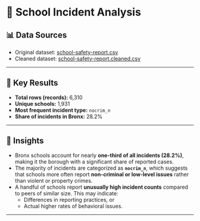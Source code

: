 # 🏫 School Incident Analysis  

## 📊 Data Sources
- Original dataset: [school-safety-report.csv]((https://github.com/marinaG1717/nyc-schools-analysis/blob/8da64dd93b7c6b8c1f5bbe259d0e24f752cf32f0/incident_analysis/school-safety-report.csv))  
- Cleaned dataset: [school-safety-report.cleaned.csv](https://drive.google.com/file/d/1W5zk4AfObHxzzlUIb1ZApcBPqgaS2mKC/view?usp=sharing)  

---

## 🔎 Key Results
- **Total rows (records):** 6,310  
- **Unique schools:** 1,931  
- **Most frequent incident type:** `nocrim_n`  
- **Share of incidents in Bronx:** 28.2%  

---

## 📌 Insights
- Bronx schools account for nearly **one-third of all incidents (28.2%)**, making it the borough with a significant share of reported cases.  
- The majority of incidents are categorized as **`nocrim_n`**, which suggests that schools more often report **non-criminal or low-level issues** rather than violent or property crimes.  
- A handful of schools report **unusually high incident counts** compared to peers of similar size. This may indicate:
  - Differences in reporting practices, or  
  - Actual higher rates of behavioral issues.  

---


